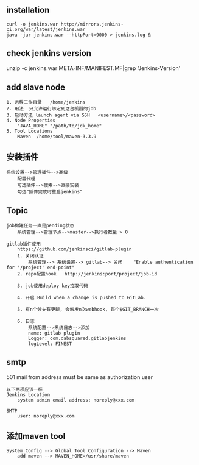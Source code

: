 ## installation
```
curl -o jenkins.war http://mirrors.jenkins-ci.org/war/latest/jenkins.war
java -jar jenkins.war --httpPort=9000 > jenkins.log &
```

## check jenkins version 
unzip -c jenkins.war   META-INF/MANIFEST.MF|grep 'Jenkins-Version'

## add slave node
```
1. 远程工作目录   /home/jenkins
2. 用法  只允许运行绑定到这台机器的job
3. 启动方法 launch agent via SSH   <username>/<password>
4. Node Properties
    "JAVA_HOME" "/path/to/jdk_home"
5. Tool Locations
    Maven  /home/tool/maven-3.3.9
```


## 安装插件
```
系统设置-->管理插件-->高级
    配置代理
    可选插件-->搜索-->直接安装
    勾选"插件完成时重启jenkins"
```

## Topic
```
job构建任务一直是pending状态
    系统管理-->管理节点-->master-->执行者数量 > 0

gitlab插件使用
    https://github.com/jenkinsci/gitlab-plugin
    1. 关闭认证
        系统管理--> 系统设置--> gitlab--> 关闭 	"Enable authentication for '/project' end-point"
    2. repo配置hook   http://jenkins:port/project/job-id
              
    3. job使用deploy key拉取代码

    4. 开启 Build when a change is pushed to GitLab.

    5. 有n个分支有更新, 会触发n次webhook, 每个$GIT_BRANCH一次

    6. 日志
        系统配置-->系统日志-->添加
        name: gitlab plugin
        Logger: com.dabsquared.gitlabjenkins
        logLevel: FINEST
```


## smtp 
501 mail from address must be same as authorization user

```
以下两项应该一样
Jenkins Location
    system admin email address: noreply@xxx.com

SMTP
    user: noreply@xxx.com    
```

## 添加maven tool
```
System Config --> Global Tool Configuration --> Maven
    add maven --> MAVEN_HOME=/usr/share/maven
```
